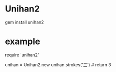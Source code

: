 # Unihan2

gem install unihan2

# example

require 'unihan2'

unihan = Unihan2.new
unihan.strokes('三')  # return 3